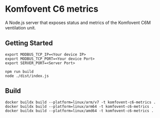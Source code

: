 # Komfovent C6 metrics

A Node.js server that exposes status and metrics of the Komfovent C6M ventilation unit.

## Getting Started

```
export MODBUS_TCP_IP=<Your device IP>
export MODBUS_TCP_PORT=<Your device Port>
export SERVER_PORT=<Server Port>

npm run build
node ./dist/index.js
```

## Build

```
docker buildx build --platform=linux/arm/v7 -t komfovent-c6-metrics .
docker buildx build --platform=linux/arm64 -t komfovent-c6-metrics .
docker buildx build --platform=linux/amd64 -t komfovent-c6-metrics .
```
